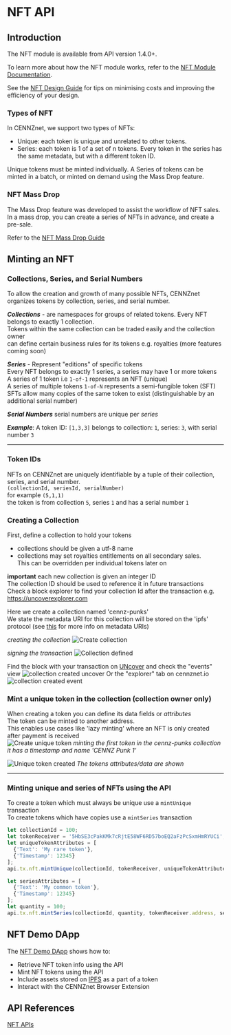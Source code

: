 # NFT API

## Introduction

The NFT module is available from API version 1.4.0+.

To learn more about how the NFT module works, refer to the [NFT Module Documentation](Runtime-modules/NFT).

See the [NFT Design Guide](Dapp-development/Guides/How-to-design-NFTs) for tips on minimising costs and improving the efficiency of your design.

### Types of NFT
In CENNZnet, we support two types of NFTs:
* Unique: each token is unique and unrelated to other tokens.
* Series: each token is 1 of a set of n tokens. Every token in the series has the same metadata, but with a different token ID. 

Unique tokens must be minted individually. 
A Series of tokens can be minted in a batch, or minted on demand using the Mass Drop feature.

### NFT Mass Drop
The Mass Drop feature was developed to assist the workflow of NFT sales. 
In a mass drop, you can create a series of NFTs in advance, and create a pre-sale.

Refer to the [NFT Mass Drop Guide]()

## Minting an NFT

### Collections, Series, and Serial Numbers

To allow the creation and growth of many possible NFTs, CENNZnet organizes tokens
by collection, series, and serial number.  

*__Collections__* - are namespaces for groups of related tokens. Every NFT belongs to exactly 1 collection.  
Tokens within the same collection can be traded easily and the collection owner  
can define certain business rules for its tokens e.g. royalties (more features coming soon)  

*__Series__* - Represent "editions" of specific tokens  
Every NFT belongs to exactly 1 series, a series may have 1 or more tokens  
A series of 1 token i.e `1-of-1` represents an NFT (unique)  
A series of multiple tokens `1-of-N` represents a semi-fungible token (SFT)  
SFTs allow many copies of the same token to exist (distinguishable by an additional serial number)

*__Serial Numbers__*
serial numbers are unique per _series_

*__Example__*: A token ID: `[1,3,3]` belongs to collection: `1`, series: `3`, with serial number `3`

---

### Token IDs
NFTs on CENNZnet are uniquely identifiable by a tuple of their collection, series, and serial number.  
`(collectionId, seriesId, serialNumber)`  
for example
`(5,1,1)`  
the token is from collection `5`, series `1` and has a serial number `1`  

### Creating a Collection

First, define a collection to hold your tokens  
- collections should be given a utf-8 name  
- collections may set royalties entitlements on all secondary sales.  
This can be overridden per individual tokens later on  

**important** each new collection is given an integer ID  
The collection ID should be used to reference it in future transactions  
Check a block explorer to find your collection Id after the transaction e.g. https://uncoverexplorer.com  

Here we create a collection named 'cennz-punks'  
We state the metadata URI for this collection will be stored on the 'ipfs' protocol  (see [this](https://github.com/cennznet/cennznet/issues/442#issue-891616973) for more info on metadata URIs)  

*creating the collection*
![Create collection](../../assets/images/nft-module/create-collection.png ':width=100')

*signing the transaction*
![Collection defined](../../assets/images/nft-module/collection-defined.png)

Find the block with your transaction on [UNcover](https://uncoverexplorer.com/) and check the "events" view
![collection created uncover](../../assets/images/nft-module/create-collection-uncover.png)
Or the "explorer" tab on cennznet.io
![collection created event](../../assets/images/nft-module/collection-created-event.png)


### Mint a unique token in the collection (collection owner only)

When creating a token you can define its data fields or _attributes_  
The token can be minted to another address.  
This enables use cases like 'lazy minting' where an NFT is only created after payment is received  
![Create unique token](../../assets/images/nft-module/create-unique-token.png)
*minting the first token in the cennz-punks collection*  
*it has a timestamp and name 'CENNZ Punk 1'*  

![Unique token created](../../assets/images/nft-module/create-unique-token-defined.png)
*The tokens attributes/data are shown*

---

### Minting unique and series of NFTs using the API

To create a token which must always be unique use a `mintUnique` transaction  
To create tokens which have copies use a `mintSeries` transaction  

```js
let collectionId = 100;
let tokenReceiver = '5HbSE3cPakKMk7cRjtE58WF6RD57boEQ2aFzPcSxmHmRYUCi';
let uniqueTokenAttributes = [
  {'Text': 'My rare token'},
  {'Timestamp': 12345}
];
api.tx.nft.mintUnique(collectionId, tokenReceiver, uniqueTokenAttributes, null, null)

let seriesAttributes = [
  {'Text': 'My common token'},
  {'Timestamp': 12345}
];
let quantity = 100;
api.tx.nft.mintSeries(collectionId, quantity, tokenReceiver.address, seriesAttributes, metadataPath, null)
```



## NFT Demo DApp
The [NFT Demo DApp](https://github.com/cennznet/NFTDemo) shows how to:
* Retrieve NFT token info using the API
* Mint NFT tokens using the API
* Include assets stored on [IPFS](https://ipfs.io/) as a part of a token
* Interact with the CENNZnet Browser Extension

## API References

[NFT APIs](https://raw.githubusercontent.com/cennznet/api.js/master/docs/cennznet/nft.md ':include :type=tsdoc')
